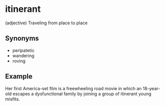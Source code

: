 # itinerant

(adjective) Traveling from place to place

## Synonyms

+ peripatetic
+ wandering
+ roving

## Example

Her first America-set film is a freewheeling road movie in which an 18-year-old escapes a dysfunctional family by joining a group of itinerant young misfits.
